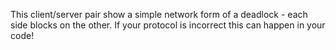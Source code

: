 This client/server pair show a simple network form of a deadlock - each side blocks on the other.
If your protocol is incorrect this can happen in your code!
